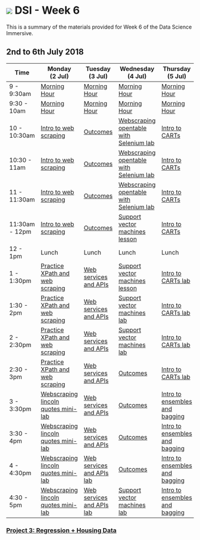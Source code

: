 # ![](https://ga-dash.s3.amazonaws.com/production/assets/logo-9f88ae6c9c3871690e33280fcf557f33.png) DSI - Week 6

This is a summary of the materials provided for Week 6 of the Data Science Immersive.

## 2nd to 6th July 2018

 Time | Monday <br>(2 Jul)     | Tuesday <br>(3 Jul)      | Wednesday <br>(4 Jul)     | Thursday <br>(5 Jul)        | Friday <br>(6 Jul)
------------ | --------------------------- | -------------------------------------- | -------------------------------- | --------------------- | -------------------------
9 - 9:30am | [Morning Hour][2-0.0] | [Morning Hour][2-0.0]| [Morning Hour][2-0.0]   | [Morning Hour][2-0.0] |[Morning Hour][2-0.0]|
9:30 - 10am | [Morning Hour][2-0.0] | [Morning Hour][2-0.0] | [Morning Hour][2-0.0]| [Morning Hour][2-0.0]|[Morning Hour][2-0.0]|
10 - 10:30am | [Intro to web scraping][2-1.01] | [Outcomes][2-0.0]| [Webscraping opentable with Selenium lab][2-3.01] | [Intro to CARTs][2-4.01]|[PRESENTATIONS: Project 3][2-0.0]|
10:30 - 11am | [Intro to web scraping][2-1.01] | [Outcomes][2-0.0] | [Webscraping opentable with Selenium lab][2-3.01]| [Intro to CARTs][2-4.01]|[PRESENTATIONS: Project 3][2-0.0]|
11 - 11:30am | [Intro to web scraping][2-1.01] | [Outcomes][2-0.0]| [Webscraping opentable with Selenium lab][2-3.01]| [Intro to CARTs][2-4.01]|[PRESENTATIONS: Project 3][2-0.0]|
11:30am - 12pm | [Intro to web scraping][2-1.01] | [Outcomes][2-0.0]| [Support vector machines lesson][2-3.02]| [Intro to CARTs][2-4.01]|[PRESENTATIONS: Project 3][2-0.0]|
12 - 1pm | Lunch  | Lunch  | Lunch | Lunch  | Lunch |
1 - 1:30pm | [Practice XPath and web scraping][2-1.02] | [Web services and APIs][2-2.01]| [Support vector machines lesson][2-3.02]| [Intro to CARTs lab][2-4.02]|[PRESENTATIONS: Project 3][2-0.0]|
1:30 - 2pm | [Practice XPath and web scraping][2-1.02] | [Web services and APIs][2-2.01]| [Support vector machines lab][2-3.03]| [Intro to CARTs lab][2-4.02]|[PRESENTATIONS: Project 3][2-0.0]|
2 - 2:30pm | [Practice XPath and web scraping][2-1.02] | [Web services and APIs][2-2.01]| [Support vector machines lab][2-3.03]| [Intro to CARTs lab][2-4.02]|[Build a Random Forest from scratch][2-5.01]|
2:30 - 3pm | [Practice XPath and web scraping][2-1.02] | [Web services and APIs][2-2.01]| [Outcomes][2-0.0]| [Intro to CARTs lab][2-4.02]|[Build a Random Forest from scratch][2-5.01]|
3 - 3:30pm | [Webscraping lincoln quotes mini-lab][2-1.03] | [Web services and APIs][2-2.01]| [Outcomes][2-0.0]| [Intro to ensembles and bagging][2-4.03]|[Build a Random Forest from scratch][2-5.01]|
3:30 - 4pm | [Webscraping lincoln quotes mini-lab][2-1.03] | [Web services and APIs][2-2.01]| [Outcomes][2-0.0]| [Intro to ensembles and bagging][2-4.03]|[Build a Random Forest from scratch][2-5.01]|
4 - 4:30pm | [Webscraping lincoln quotes mini-lab][2-1.03] | [Web services and APIs lab][2-2.02]| [Outcomes][2-0.0]| [Intro to ensembles and bagging][2-4.03]|[Build a Random Forest from scratch][2-5.01]|
4:30 - 5pm | [Webscraping lincoln quotes mini-lab][2-1.03] | [Web services and APIs lab][2-2.02]| [Support vector machines lab][2-3.03]| [Intro to ensembles and bagging][2-4.03]|[Build a Random Forest from scratch][2-5.01]|


### [Project 3: Regression + Housing Data](https://git.generalassemb.ly/dsi-sg-4/projects/blob/master/project-three)

[2-0.0]: ../../../tree/master/week-06/

[2-1.01]: ../../../tree/master/week-06/lessons/python-intro_to_webscraping-lesson-master
[2-1.02]: ../../../tree/master/week-06/labs/python-practice_xpath_webscraping-lesson-master
[2-1.03]: ../../../tree/master/week-06/labs/python-webscraping_lincoln_quotes-lab-master

[2-2.01]: ../../../tree/master/week-06/lessons/python-web_services_apis-lesson-master
[2-2.02]: ../../../tree/master/week-06/labs/python-web_services_apis-lab-master

[2-3.01]: ../../../tree/master/week-06/labs/python-webscraping_opentable-lab-master
[2-3.02]: ../../../tree/master/week-06/lessons/svm-support_vector_machines-lesson-master
[2-3.03]: ../../../tree/master/week-06/labs/svm-support_vector_machines-lab-master

[2-4.01]: ../../../tree/master/week-06/lessons/trees-CARTs-lesson-master
[2-4.02]: ../../../tree/master/week-06/labs/trees-CARTs-lab-master
[2-4.03]: ../../../tree/master/week-06/lessons/ensemble-intro_to_ensembles_bagging-lesson-master

[2-5.01]: ../../../tree/master/week-06/labs/ensemble-build_randomforest_from_scratch-lab-master

